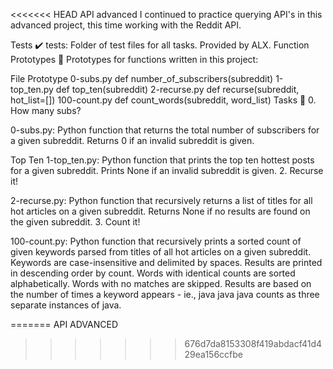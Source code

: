 <<<<<<< HEAD
API advanced I continued to practice querying API's in this advanced project, this time working with the Reddit API.

Tests ✔️ tests: Folder of test files for all tasks. Provided by ALX. Function Prototypes 💾 Prototypes for functions written in this project:

File Prototype 0-subs.py def number_of_subscribers(subreddit) 1-top_ten.py def top_ten(subreddit) 2-recurse.py def recurse(subreddit, hot_list=[]) 100-count.py def count_words(subreddit, word_list) Tasks 📃 0. How many subs?

0-subs.py: Python function that returns the total number of subscribers for a given subreddit. Returns 0 if an invalid subreddit is given.

Top Ten
1-top_ten.py: Python function that prints the top ten hottest posts for a given subreddit. Prints None if an invalid subreddit is given. 2. Recurse it!

2-recurse.py: Python function that recursively returns a list of titles for all hot articles on a given subreddit. Returns None if no results are found on the given subreddit. 3. Count it!

100-count.py: Python function that recursively prints a sorted count of given keywords parsed from titles of all hot articles on a given subreddit. Keywords are case-insensitive and delimited by spaces. Results are printed in descending order by count. Words with identical counts are sorted alphabetically. Words with no matches are skipped. Results are based on the number of times a keyword appears - ie., java java java counts as three separate instances of java.



=======
API ADVANCED
>>>>>>> 676d7da8153308f419abdacf41d429ea156ccfbe
